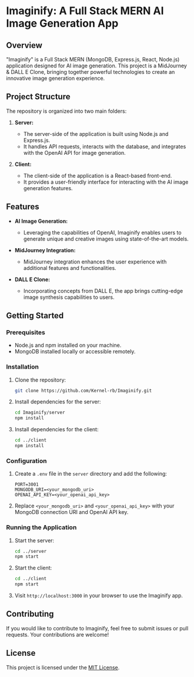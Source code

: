 # Imaginify: A Full Stack MERN AI Image Generation App

## Overview

"Imaginify" is a Full Stack MERN (MongoDB, Express.js, React, Node.js) application designed for AI image generation. This project is a MidJourney & DALL E Clone, bringing together powerful technologies to create an innovative image generation experience.

## Project Structure

The repository is organized into two main folders:

1. **Server:**
   - The server-side of the application is built using Node.js and Express.js.
   - It handles API requests, interacts with the database, and integrates with the OpenAI API for image generation.

2. **Client:**
   - The client-side of the application is a React-based front-end.
   - It provides a user-friendly interface for interacting with the AI image generation features.

## Features

- **AI Image Generation:**
  - Leveraging the capabilities of OpenAI, Imaginify enables users to generate unique and creative images using state-of-the-art models.

- **MidJourney Integration:**
  - MidJourney integration enhances the user experience with additional features and functionalities.

- **DALL E Clone:**
  - Incorporating concepts from DALL E, the app brings cutting-edge image synthesis capabilities to users.

## Getting Started

### Prerequisites

- Node.js and npm installed on your machine.
- MongoDB installed locally or accessible remotely.

### Installation

1. Clone the repository:

    ```bash
    git clone https://github.com/Kernel-rb/Imaginify.git
    ```

2. Install dependencies for the server:

    ```bash
    cd Imaginify/server
    npm install
    ```

3. Install dependencies for the client:

    ```bash
    cd ../client
    npm install
    ```

### Configuration

1. Create a `.env` file in the `server` directory and add the following:

    ```env
    PORT=3001
    MONGODB_URI=<your_mongodb_uri>
    OPENAI_API_KEY=<your_openai_api_key>
    ```

2. Replace `<your_mongodb_uri>` and `<your_openai_api_key>` with your MongoDB connection URI and OpenAI API key.

### Running the Application

1. Start the server:

    ```bash
    cd ../server
    npm start
    ```

2. Start the client:

    ```bash
    cd ../client
    npm start
    ```

3. Visit `http://localhost:3000` in your browser to use the Imaginify app.

## Contributing

If you would like to contribute to Imaginify, feel free to submit issues or pull requests. Your contributions are welcome!

## License

This project is licensed under the [MIT License](LICENSE).
